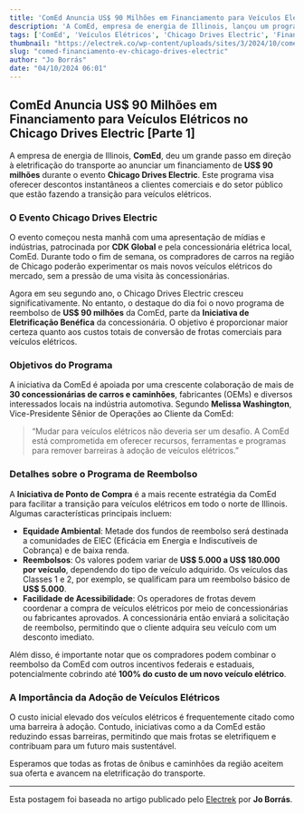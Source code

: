 ```yaml
---
title: 'ComEd Anuncia US$ 90 Milhões em Financiamento para Veículos Elétricos no Chicago Drives Electric [Parte 1]'
description: 'A ComEd, empresa de energia de Illinois, lançou um programa de US$ 90 milhões para reembolsos relacionados a veículos elétricos durante o evento Chicago Drives Electric.'
tags: ['ComEd', 'Veículos Elétricos', 'Chicago Drives Electric', 'Financiamento', 'Sustentabilidade']
thumbnail: "https://electrek.co/wp-content/uploads/sites/3/2024/10/comed_press-conference_MAIN.jpg?quality=82&strip=all&w=1600"
slug: "comed-financiamento-ev-chicago-drives-electric"
author: "Jo Borrás"
date: "04/10/2024 06:01"
---
```


## ComEd Anuncia US$ 90 Milhões em Financiamento para Veículos Elétricos no Chicago Drives Electric [Parte 1]

A empresa de energia de Illinois, **ComEd**, deu um grande passo em direção à eletrificação do transporte ao anunciar um financiamento de **US$ 90 milhões** durante o evento **Chicago Drives Electric**. Este programa visa oferecer descontos instantâneos a clientes comerciais e do setor público que estão fazendo a transição para veículos elétricos.

### O Evento Chicago Drives Electric

O evento começou nesta manhã com uma apresentação de mídias e indústrias, patrocinada por **CDK Global** e pela concessionária elétrica local, ComEd. Durante todo o fim de semana, os compradores de carros na região de Chicago poderão experimentar os mais novos veículos elétricos do mercado, sem a pressão de uma visita às concessionárias.  

Agora em seu segundo ano, o Chicago Drives Electric cresceu significativamente. No entanto, o destaque do dia foi o novo programa de reembolso de **US$ 90 milhões** da ComEd, parte da **Iniciativa de Eletrificação Benéfica** da concessionária. O objetivo é proporcionar maior certeza quanto aos custos totais de conversão de frotas comerciais para veículos elétricos.

### Objetivos do Programa

A iniciativa da ComEd é apoiada por uma crescente colaboração de mais de **30 concessionárias de carros e caminhões**, fabricantes (OEMs) e diversos interessados locais na indústria automotiva. Segundo **Melissa Washington**, Vice-Presidente Sênior de Operações ao Cliente da ComEd:

> “Mudar para veículos elétricos não deveria ser um desafio. A ComEd está comprometida em oferecer recursos, ferramentas e programas para remover barreiras à adoção de veículos elétricos.”  

### Detalhes sobre o Programa de Reembolso

A **Iniciativa de Ponto de Compra** é a mais recente estratégia da ComEd para facilitar a transição para veículos elétricos em todo o norte de Illinois. Algumas características principais incluem:
- **Equidade Ambiental**: Metade dos fundos de reembolso será destinada a comunidades de EIEC (Eficácia em Energia e Indiscutíveis de Cobrança) e de baixa renda.
- **Reembolsos**: Os valores podem variar de **US$ 5.000 a US$ 180.000 por veículo**, dependendo do tipo de veículo adquirido. Os veículos das Classes 1 e 2, por exemplo, se qualificam para um reembolso básico de **US$ 5.000**.
- **Facilidade de Acessibilidade**: Os operadores de frotas devem coordenar a compra de veículos elétricos por meio de concessionárias ou fabricantes aprovados. A concessionária então enviará a solicitação de reembolso, permitindo que o cliente adquira seu veículo com um desconto imediato.

Além disso, é importante notar que os compradores podem combinar o reembolso da ComEd com outros incentivos federais e estaduais, potencialmente cobrindo até **100% do custo de um novo veículo elétrico**.

### A Importância da Adoção de Veículos Elétricos

O custo inicial elevado dos veículos elétricos é frequentemente citado como uma barreira à adoção. Contudo, iniciativas como a da ComEd estão reduzindo essas barreiras, permitindo que mais frotas se eletrifiquem e contribuam para um futuro mais sustentável.

Esperamos que todas as frotas de ônibus e caminhões da região aceitem sua oferta e avancem na eletrificação do transporte.

---

Esta postagem foi baseada no artigo publicado pelo [Electrek](https://electrek.co/2024/10/03/comed-announces-90m-in-ev-funding-at-chicago-drives-electric-part-1/) por **Jo Borrás**.